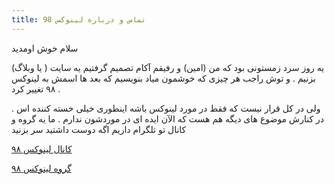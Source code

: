 ```yaml
---
title: تماس و درباره لینوکس 98
---
```


سلام خوش اومدید 

یه روز سرد زمستونی بود که من (امین) و رفیقم آکام تصمیم گرفتیم یه سایت ( یا وبلاگ) بزنیم . و توش راجب هر چیزی که خوشمون میاد بنویسیم که بعد ها اسمش به لینوکس ۹۸ تغییر کرد . 

ولی در کل قرار نیست که فقط در مورد لینوکس باشه اینطوری خیلی خسته کننده اس . در کنارش موضوع های دیگه هم هست که الآن ایده ای در موردشون ندارم . ما یه گروه و کانال تو تلگرام داریم اگه دوست داشتید سر بزنید


[کانال لینوکس ۹۸](https://t.me/linux98dotir)

[گروه لینوکس ۹۸](https://t.me/linux98ir)
